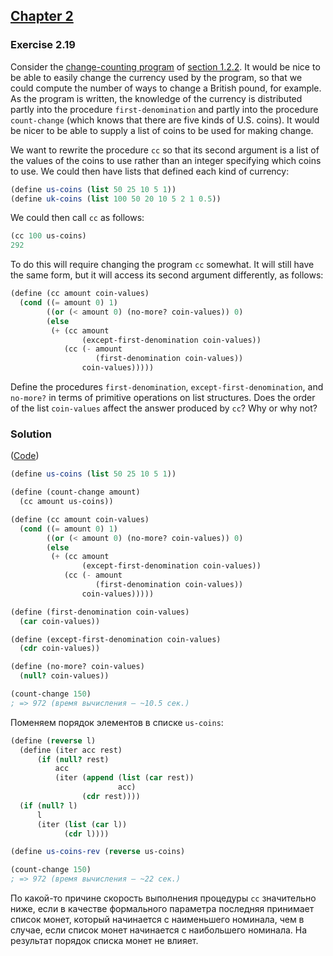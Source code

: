 ## [Chapter 2](../index.md#2-Building-Abstractions-with-Data)

### Exercise 2.19

Consider the [change-counting program](../Chapter%201/Example%201.2:%20Counting%20change.md) of [section 1.2.2](https://mitpress.mit.edu/sites/default/files/sicp/full-text/book/book-Z-H-11.html#%_sec_1.2.2). It would be nice to be able to easily change the currency used by the program, so that we could compute the number of ways to change a British pound, for example. As the program is written, the knowledge of the currency is distributed partly into the procedure `first-denomination` and partly into the procedure `count-change` (which knows that there are five kinds of U.S. coins). It would be nicer to be able to supply a list of coins to be used for making change.

We want to rewrite the procedure `cc` so that its second argument is a list of the values of the coins to use rather than an integer specifying which coins to use. We could then have lists that defined each kind of currency:

```scheme
(define us-coins (list 50 25 10 5 1))
(define uk-coins (list 100 50 20 10 5 2 1 0.5))
```

We could then call `cc` as follows:

```scheme
(cc 100 us-coins)
292
```

To do this will require changing the program `cc` somewhat. It will still have the same form, but it will access its second argument differently, as follows:

```scheme
(define (cc amount coin-values)
  (cond ((= amount 0) 1)
        ((or (< amount 0) (no-more? coin-values)) 0)
        (else
         (+ (cc amount
                (except-first-denomination coin-values))
            (cc (- amount
                   (first-denomination coin-values))
                coin-values)))))
```

Define the procedures `first-denomination`, `except-first-denomination`, and `no-more?` in terms of primitive operations on list structures. Does the order of the list `coin-values` affect the answer produced by `cc`? Why or why not?

### Solution

([Code](../../src/Chapter%202/Exercise%202.19.scm))

```scheme
(define us-coins (list 50 25 10 5 1))

(define (count-change amount)
  (cc amount us-coins))

(define (cc amount coin-values)
  (cond ((= amount 0) 1)
        ((or (< amount 0) (no-more? coin-values)) 0)
        (else
         (+ (cc amount
                (except-first-denomination coin-values))
            (cc (- amount
                   (first-denomination coin-values))
                coin-values)))))

(define (first-denomination coin-values)
  (car coin-values))

(define (except-first-denomination coin-values)
  (cdr coin-values))

(define (no-more? coin-values)
  (null? coin-values))

(count-change 150)
; => 972 (время вычисления — ~10.5 сек.)
```

Поменяем порядок элементов в списке `us-coins`:

```scheme
(define (reverse l)
  (define (iter acc rest)
      (if (null? rest)
          acc
          (iter (append (list (car rest))
                        acc)
                (cdr rest))))
  (if (null? l)
      l
      (iter (list (car l))
            (cdr l))))

(define us-coins-rev (reverse us-coins)

(count-change 150)
; => 972 (время вычисления — ~22 сек.)
```

По какой-то причине скорость выполнения процедуры `cc` значительно ниже, если в качестве формального параметра последняя принимает список монет, который начинается с наименьшего номинала, чем в случае, если список монет начинается с наибольшего номинала. На результат порядок списка монет не влияет.

